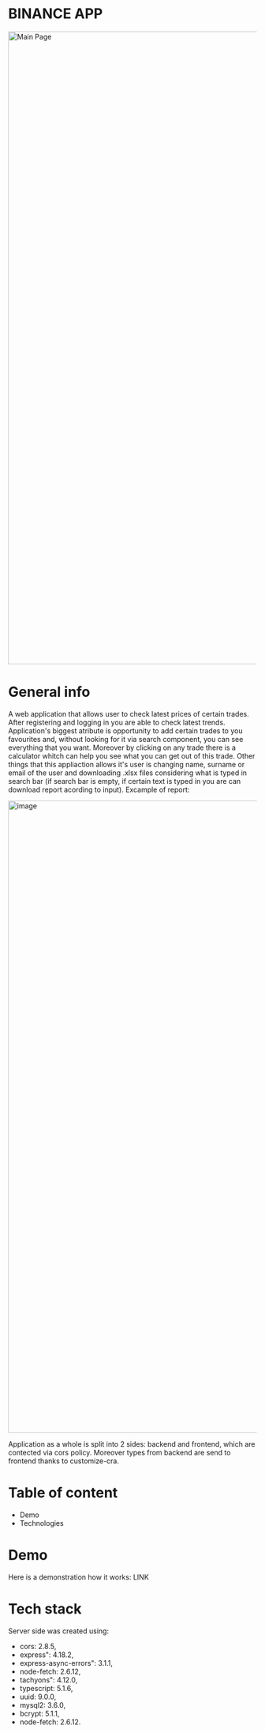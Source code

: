 # BINANCE APP
<img width="1280" alt="Main Page" src="https://github.com/Paveu99/BinanceAppBack/assets/100468919/8b533cc0-61b4-4192-8025-b5fed659d519">

# General info
A web application that allows user to check latest prices of certain trades. After registering and logging in you are able to check latest trends. Application's biggest atribute is opportunity to add certain trades to you favourites and, without looking for it via search component, you can see everything that you want. Moreover by clicking on any trade there is a calculator whitch can help you see what you can get out of this trade. Other things that this appliaction allows it's user is changing name, surname or email of the user and downloading .xlsx files considering what is typed in search bar (if search bar is empty, if certain text is typed in you are can download report acording to input). Excample of report:

<img width="1279" alt="image" src="https://github.com/Paveu99/BinanceAppBack/assets/100468919/a2e301c1-0f6c-4072-9f5a-bc31533c8e5e">

Application as a whole is split into 2 sides: backend and frontend, which are contected via cors policy. Moreover types from backend are send to frontend thanks to customize-cra.

# Table of content
- Demo
- Technologies

# Demo
Here is a demonstration how it works: LINK

# Tech stack
Server side was created using:
- cors: 2.8.5,
- express": 4.18.2,
- express-async-errors": 3.1.1,
- node-fetch: 2.6.12,
- tachyons": 4.12.0,
- typescript: 5.1.6,
- uuid: 9.0.0,
- mysql2: 3.6.0,
- bcrypt: 5.1.1,
- node-fetch: 2.6.12.
